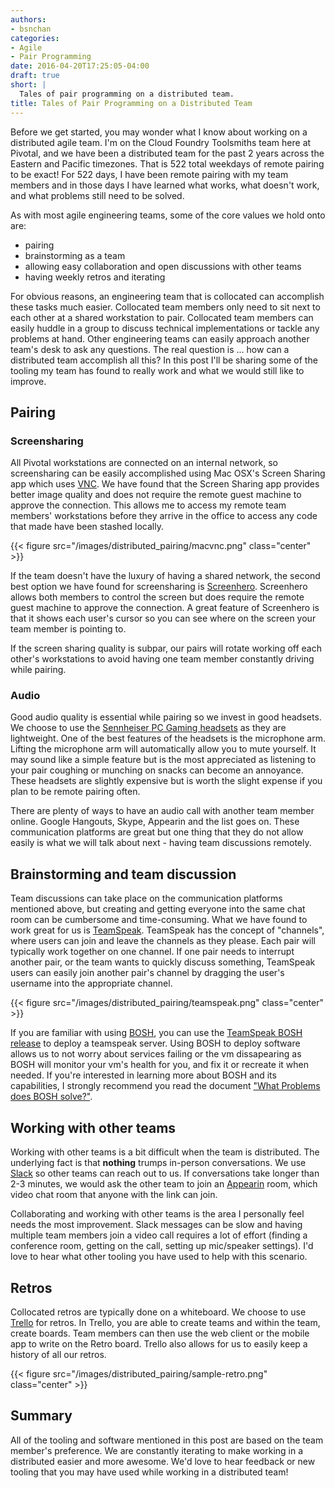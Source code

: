 ```yaml
---
authors:
- bsnchan
categories:
- Agile
- Pair Programming
date: 2016-04-20T17:25:05-04:00
draft: true
short: |
  Tales of pair programming on a distributed team.
title: Tales of Pair Programming on a Distributed Team
---
```


Before we get started, you may wonder what I know about working on a distributed agile team. I'm on the Cloud Foundry Toolsmiths team here at Pivotal, and we have been a distributed team for the past 2 years across the Eastern and Pacific timezones. That is 522 total weekdays of remote pairing to be exact! For 522 days, I have been remote pairing with my team members and in those days I have learned what works, what doesn't work, and what problems still need to be solved.

As with most agile engineering teams, some of the core values we hold onto are:

* pairing
* brainstorming as a team
* allowing easy collaboration and open discussions with other teams
* having weekly retros and iterating

For obvious reasons, an engineering team that is collocated can accomplish these tasks much easier. Collocated team members only need to sit next to each other at a shared workstation to pair. Collocated team members can easily huddle in a group to discuss technical implementations or tackle any problems at hand. Other engineering teams can easily approach another team's desk to ask any questions. The real question is ... how can a distributed team accomplish all this? In this post I'll be sharing some of the tooling my team has found to really work and what we would still like to improve.

## Pairing

### Screensharing

All Pivotal workstations are connected on an internal network, so screensharing can be easily accomplished using Mac OSX's Screen Sharing app which uses [VNC](https://en.wikipedia.org/wiki/Virtual_Network_Computing). We have found that the Screen Sharing app provides better image quality and does not require the remote guest machine to approve the connection. This allows me to access my remote team members' workstations before they arrive in the office to access any code that made have been stashed locally.

{{< figure src="/images/distributed_pairing/macvnc.png" class="center" >}}

If the team doesn't have the luxury of having a shared network, the second best option we have found for screensharing is [Screenhero](https://screenhero.com/). Screenhero allows both members to control the screen but does require the remote guest machine to approve the connection. A great feature of Screenhero is that it shows each user's cursor so you can see where on the screen your team member is pointing to.

If the screen sharing quality is subpar, our pairs will rotate working off each other's workstations to avoid having one team member constantly driving while pairing.

### Audio

Good audio quality is essential while pairing so we invest in good headsets. We choose to use the [Sennheiser PC Gaming headsets](http://en-us.sennheiser.com/pc-gaming-headset) as they are lightweight. One of the best features of the headsets is the microphone arm. Lifting the microphone arm will automatically allow you to mute yourself. It may sound like a simple feature but is the most appreciated as listening to your pair coughing or munching on snacks can become an annoyance. These headsets are slightly expensive but is worth the slight expense if you plan to be remote pairing often.

There are plenty of ways to have an audio call with another team member online. Google Hangouts, Skype, Appearin and the list goes on. These communication platforms are great but one thing that they do not allow easily is what we will talk about next - having team discussions remotely.

## Brainstorming and team discussion

Team discussions can take place on the communication platforms mentioned above, but creating and getting everyone into the same chat room can be cumbersome and time-consuming. What we have found to work great for us is [TeamSpeak](https://www.teamspeak.com/). TeamSpeak has the concept of "channels", where users can join and leave the channels as they please. Each pair will typically work together on one channel. If one pair needs to interrupt another pair, or the team wants to quickly discuss something, TeamSpeak users can easily join another pair's channel by dragging the user's username into the appropriate channel.

{{< figure src="/images/distributed_pairing/teamspeak.png" class="center" >}}


If you are familiar with using [BOSH](http://bosh.io/), you can use the [TeamSpeak BOSH release](https://github.com/pivotal-cf-experimental/teamspeak-bosh-release) to deploy a teamspeak server. Using BOSH to deploy software allows us to not worry about services failing or the vm dissapearing as BOSH will monitor your vm's health for you, and fix it or recreate it when needed. If you're interested in learning more about BOSH and its capabilities, I strongly recommend you read the document ["What Problems does BOSH solve?"](http://bosh.io/docs/problems.html).

## Working with other teams

Working with other teams is a bit difficult when the team is distributed. The underlying fact is that **nothing** trumps in-person conversations. We use [Slack](https://slack.com/) so other teams can reach out to us. If conversations take longer than 2-3 minutes, we would ask the other team to join an [Appearin](https://appear.in) room, which video chat room that anyone with the link can join.

Collaborating and working with other teams is the area I personally feel needs the most improvement. Slack messages can be slow and having multiple team members join a video call requires a lot of effort (finding a conference room, getting on the call, setting up mic/speaker settings). I'd love to hear what other tooling you have used to help with this scenario.

## Retros

Collocated retros are typically done on a whiteboard. We choose to use [Trello](https://trello.com/) for retros. In Trello, you are able to create teams and within the team, create boards. Team members can then use the web client or the mobile app to write on the Retro board. Trello also allows for us to easily keep a history of all our retros.

{{< figure src="/images/distributed_pairing/sample-retro.png" class="center" >}}

## Summary

All of the tooling and software mentioned in this post are based on the team member's preference. We are constantly iterating to make working in a distributed easier and more awesome. We'd love to hear feedback or new tooling that you may have used while working in a distributed team!

